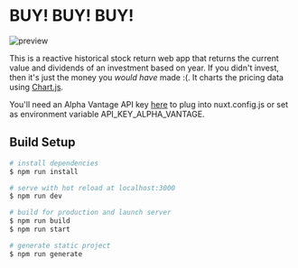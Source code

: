 # BUY! BUY! BUY!
![preview](https://user-images.githubusercontent.com/5098101/71229881-4f1dcf00-22b5-11ea-83f1-8b4fd4b8cb08.png)

This is a reactive historical stock return web app that returns the current value and dividends of an investment based on year. If you didn't invest, then it's just the money you *would have* made :(. It charts the pricing data using [Chart.js](https://github.com/chartjs/Chart.js).  
  
You'll need an Alpha Vantage API key [here](https://www.alphavantage.co/support/#api-key) to plug into nuxt.config.js or set as environment variable API_KEY_ALPHA_VANTAGE.

## Build Setup

``` bash
# install dependencies
$ npm run install

# serve with hot reload at localhost:3000
$ npm run dev

# build for production and launch server
$ npm run build
$ npm run start

# generate static project
$ npm run generate
```
